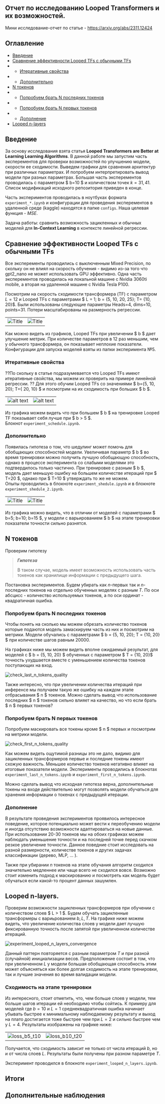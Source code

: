 ## Отчет по исследованию Looped Transformers и их возможностей.
Мини исследование-отчет по статье - https://arxiv.org/abs/2311.12424

## Оглавление
- [Введение](#introducion)
- [Сравнение эффективности Looped TFs с обычными TFs](#basic-comparision)
- - [Итеративные свойства](#basic-comparision-iter-props)
- - [Дополнительно](#basic-comparision-additional)
- [N токенов](#n-tokens)
- - [Попробуем брать N последних токенов](#n-last-tokens)
- - [Попробуем брать N первых токенов](#n-first-tokens)
- - [Дополнение](#n-tokens-additive)
- [Looped n-layers](#looped-n-layers)


<a id="introducion"></a>
## Введение
За основу исследования взята статья **Looped Transformers are Better at Learning Learning Algorithms**. В данной работе мы запустим часть эксперементов для проверки возможностей по улучшению модели, скорости ее сходимости. Выведем графики для сравнения архитектур при различных параметрах. И попробуем интерпретировать вывод модели при разных параметрах. Б<em>о</em>льшая часть эксперементов проводилась с параметром $ b=10 $ и количеством точек $k={31, 41}$. Список модификаций исходного репозитория приведен в конце.

Часть экспериментов проводилась в ноутбуках формата `experiment_*.ipynb` и конфигурации для проведения эксперементов в удаленной среде (kaggle) находятся в папке `configs`. Наша целевая функция - $MSE$. 

Задача работы: сравнить возможность зацикленных и обычных моделей для **In-Context Learning** в контексте линейной регрессии.

<a id="basic-comparision"></a>
## Сравнение эффективности Looped TFs с обычными TFs
Все эксперементы проводились с выключенным Mixed Precision, по скольку он не влиял на скорость обучения - видимо из-за того что gpt2_nano не может использовать GPU эффективно.
Одна часть эксперементов проводилась на локальной машине с Nvidia 3060ti mobile, а вторая на удаленной машине с Nvidia Tesla P100.

Посмотрим на скорость сходимости трансформера (TF) с параметром $L = 12$ и Looped TFs с параметрами $ L = 1; b = \{5, 10, 20, 25\}; T= \{10, 20\}$. Были использованы следующие параметры Heads=4, dims=10, points=31. Потери масштабированы на размерность регрессии.

|                                                  |                                             |
|--------------------------------------------------|---------------------------------------------|
| ![](/images/Compare_losses_b_n_t_10.png "Title") | ![](/images/Compare_losses_b_n.png "Title") |

Как можно видеть из графиков, Looped TFs при увеличении $ b $ дает улучшение метрик. 
При количестве параметров в 12 раз меньшим, чем у обычного трансформера, он показывает неплохие показатели. 
Конфигурации для запуска моделей взяты из папки эксперимента №5.

<a id="basic-comparision-iter-props"></a>
### Итеративные свойства
??По скольку в статье подразумевается что Looped TFs имеют итеративные свойства, мы можем их проверить на примере линейной регрессии.
?? Для этого обучим Looped TFs со значениями $ b={5, 10, 20}; T={ 20, 10} $  и посмотрим на их сходимость при больших $ b $.

|           |       |
|-----------|-------|
| ![alt text](/images/check_for_convergence_properties.png "Title")    | ![alt text](/images/check_for_scheduling_convergence_properties_noisy_linear_regression_T_10_short.png "Title") |

Из графика можем видеть что при большем $ b $ на тренировке Looped TF показывает себя лучше при $ b > 5 $.  
Блокнот `experiment_schedule.ipynb`. 

<a id="basic-comparision-additional"></a>
### Дополнительно
Появилась гипотеза о том, что шедулинг может помочь для обобщающих способностей модели. 
Увеличивая параметр $ b $ во время тренировки можно получить лучшую обобщающую способность, 
однако в процессе эксперимента со слабыми моделями это подтвердилось только частично. 
При тренировке с разным $ b $, модель дает меньшую ошибку на большем количестве итераций при $ T=20 $, 
однако при $ T=10 $ утверждать то же не можем.  
Опыты проводились в блокноте `experiment_shedule.ipynb` и в блокноте `experiment_shedule_2.ipynb`.

|           |                                                                                            |
|-----------|--------------------------------------------------------------------------------------------|
| ![](/images/check_for_scheduling_convergence_properties.png "Title")    | ![](/images/check_for_scheduling_convergence_properties_train_steps_10000.png "Title")     |

Из графика можно видеть, что в отличии от моделей с параметрами $ b=5; b=10; b=15 $, у модели с варьированием $ b $ на этапе тренировки показатели точности сильно разнятся. 

<a id="n-tokens"></a>
## N токенов
Проверим гипотезу

> ***Гипотеза***
>
> В таком случае, модель имеет возможность использовать часть токенов как хранилище информации с предыдущего шага.

Постановка экспериментов. Будем убирать как $n$-первых так и $n$-последних токенов на отдельно обученных моделях с разным $T$.
По оси абсцисс - количество используемых токенов, а по оси ординат - квадратичная ошибка.

<a id="n-last-tokens"></a>
### Попробуем брать N последних токенов
Чтобы понять на сколько мы можем обрезать количество токенов которые подаются модель замаскируем часть из них и посмотрим на метрики.
Модели обучались с параметрами $ b = {5, 10, 20}; T = {10, 20} $ при количестве шагов равным 20000. 

На графиках ниже мы можем видеть вполне ожидаемый результат, для моделей с $ b = \{5, 10, 20\} $ обученных с параметром $ T = \{10, 20\}$ точность ухудшается вместе с уменьшением количества токенов поступающих на вход.

![](/images/check_last_n_tokens_quality.png "check_last_n_tokens_quality")

Также интересно, что при увеличении количества итераций при инференсе мы получаем такую же ошибку на каждом этапе отбрасывания $ n $ токенов.
Можно сделать вывод что использование последних $ n $ токенов сильно влияет на качество, но что если брать $ n $ первых токенов?

<a id="n-first-tokens"></a>
### Попробуем брать N первых токенов
Попробуем маскировать все токены кроме $ n $ первых и посмотрим на метрики модели.

![](images/check_first_n_tokens_quality.png "check_first_n_tokens_quality")

Как можем видеть ощутимой разницы это не дало, видимо для зацикленных трансформеров первые и последние токены имеют схожую важность. 
Меньшее количество токенов негативно влияет на итоговые показатели модели. 
Эксперименты проводились в блокнотах `experiment_last_n_tokens.ipynb` и `experiment_first_n_tokens.ipynb`.

Можно сделать вывод что исходная гипотеза верна, дополнительные
токены на входе действительно могут позволять модели обучаться для хранения информации о токенах с предыдущей итерации. 

<a id="n-tokens-additive"></a>
### Дополнение
В результате проведения экспериментов проявилось интересное поведение, которое потенциально может вести к переобучению модели и иногда отсутствию возможности адаптироваться на новые данные. При использовании 20-30 токенов мы на обоих графиках можем наблюдать уменьшение точности и на последней точке перед скачком резкое  увеличение точности. Данное поведние стоит исследовать на разной размерности, количестве токенов и других задачах классификации (дерево, MLP, ... ).

Также при убирании $n$ токенов на этапе обучания алгоритм сходился значительно медленнее или чаще всего не сходился вовсе. Возможно стоит изменить подход к маскированию и посмотреть как модель будет обучаться если какой-то процент данных зашумлен.

<a id="looped-n-layers"></a>
## Looped n-layers.
Проверим возможности зацикленных трансформеров 
при обучении с количеством слоев $ L > 1 $. Будем обучать
зацикленные трансформеры с вариьрованием 
$b, L, T$. 
На графике ниже можем видеть, что увеличение количества
слоев у модели дает лучшую фиксированную точность 
после запятой при увеличенном количестве итераций.

![](images/experiment_looped_n_layers_convergence.png "experiment_looped_n_layers_convergence")

Данный паттерн повторяется с разным параметром $T$ и при 
разной (случайной) инициализации весов. Предположение состоит в том, что при увеличенном $L$ у модели б<em>о</em>льшая обобщающая способность этим может объясняться как более долгая сходимость на этапе тренировки, так и лучшие значения во время валидации модели.


### Сходимость на этапе тренировки
Из интересного, стоит отметить, что, чем больше слоев у модели, тем больше шагов итерации ей необходимо чтобы сойтись. К примеру для моделей где $b=10$ и $L=1$ среднеквадратичная ошибка начинает убывать быстрее к минимальному наблюдаемому результату и выход на плато достигается тоже быстрее чем при $L=2$ и сильно быстрее чем у $L=4$. 
Результаты изображены на графике ниже:

|                                                  |                                             |
|--------------------------------------------------|---------------------------------------------|
| ![](/images/loss_b5_t10.png "loss_b5_t10") | ![](/images/loss_b10_t20.png "loss_b10_t20") |



Получается, что сходимость зависит не только от числа итераций 
$b$, но и от числа слоев $L$. Результаты были получены при
разном параметре $T$.

Эксперимент проводился в блокноте 
`experiment_looped_n_layers.ipynb`.

## Итоги

## Дополнительные наблюдения

